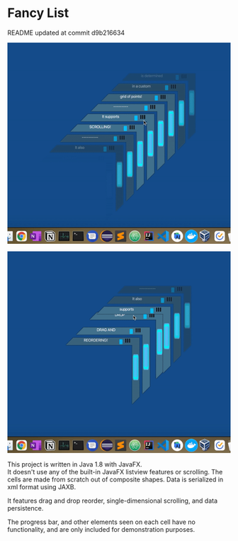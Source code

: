 # Fancy List
README updated at commit d9b216634

![](Scroll.gif)

![](DragAndDrop.gif)

This project is written in Java 1.8 with JavaFX.  
It doesn't use any of the built-in JavaFX listview features or scrolling. 
The cells are made from scratch out of composite shapes. 
Data is serialized in xml format using JAXB.

It features drag and drop reorder, single-dimensional scrolling, and data persistence. 

The progress bar, and other elements seen on each cell have no functionality, 
and are only included for demonstration purposes.